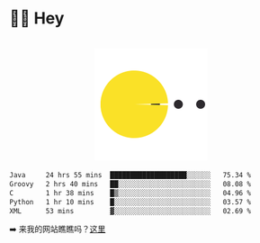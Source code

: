 
# 👋🏻 Hey
<div align="center">
	<br>
	<img src="https://raw.githubusercontent.com/Aniket965/Aniket965/master/pacman.svg?sanitize=true" width="200" height="200">
	<br>
</div>

<!--START_SECTION:waka-->
```text
Java     24 hrs 55 mins  ███████████████████░░░░░░   75.34 % 
Groovy   2 hrs 40 mins   ██░░░░░░░░░░░░░░░░░░░░░░░   08.08 % 
C        1 hr 38 mins    █▒░░░░░░░░░░░░░░░░░░░░░░░   04.96 % 
Python   1 hr 10 mins    █░░░░░░░░░░░░░░░░░░░░░░░░   03.57 % 
XML      53 mins         ▓░░░░░░░░░░░░░░░░░░░░░░░░   02.69 % 
```
<!--END_SECTION:waka-->

 ➡️  来我的网站瞧瞧吗？[这里](https://www.shaolongfei.com)
